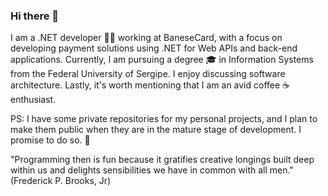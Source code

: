 ### Hi there 👋 

I am a .NET developer 👨‍💻  working at BaneseCard, with a focus on developing payment solutions using .NET for Web APIs and back-end applications. Currently, I am pursuing a degree 🎓  in Information Systems from the Federal University of Sergipe. I enjoy discussing software architecture. Lastly, it's worth mentioning that I am an avid coffee ☕ enthusiast.


PS: I have some private repositories for my personal projects, and I plan to make them public when they are in the mature stage of development. I promise to do so. 🫡 

"Programming then is fun because it gratifies creative longings built deep within us and delights sensibilities we have in common with all men." 
(Frederick P. Brooks, Jr)
